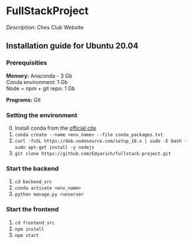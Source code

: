 # FullStackProject
*Description*: Ches Club Website

## Installation guide for Ubuntu 20.04

### Prerequisities
**Memory:** 
Anaconda - 3 Gb  
Conda environment: 1 Gb  
Node + npm + git repo: 1 Gb  

**Programs:**
Git

### Setting the environment
0. Install conda from the [official cite](https://docs.conda.io/projects/conda/en/latest/user-guide/install/linux.html)
1. `conda create --name <env_name> --file conda_packages.txt`
2. `curl -fsSL https://deb.nodesource.com/setup_18.x | sudo -E bash -`
   `sudo apt-get install -y nodejs`
3. `git clone https://github.com/Edyarich/fullstack-project.git`

### Start the backend
1. `cd backend_src`
2. `conda activate <env_name>`
3. `python manage.py runserver`

### Start the frontend
1. `cd frontend_src`
2. `npm install`
3. `npm start`

